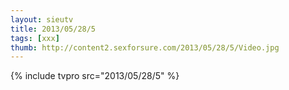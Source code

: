 ```yaml
--- 
layout: sieutv
title: 2013/05/28/5
tags: [xxx]
thumb: http://content2.sexforsure.com/2013/05/28/5/Video.jpg
---
```

{% include tvpro src="2013/05/28/5" %} 
